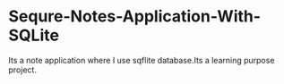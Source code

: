 # Sequre-Notes-Application-With-SQLite
Its a note application where I use sqflite database.Its a learning purpose project.
